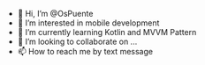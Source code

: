 - 👋 Hi, I’m @OsPuente
- 👀 I’m interested in mobile development
- 🌱 I’m currently learning Kotlin and MVVM Pattern
- 💞️ I’m looking to collaborate on ...
- 📫 How to reach me by text message
